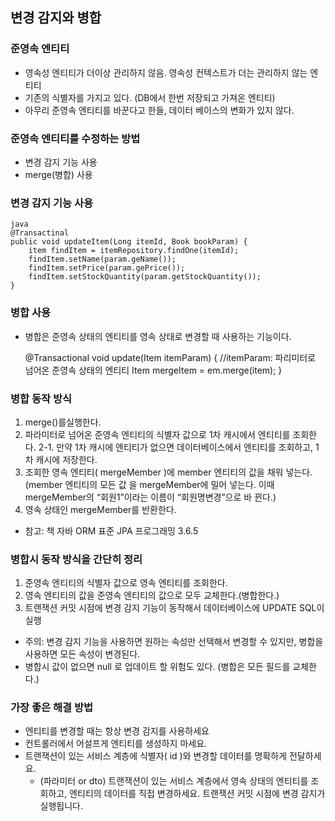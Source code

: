 ##  변경 감지와 병합
### 준영속 엔티티
- 영속성 엔티티가 더이상 관리하지 않음. 영속성 컨텍스트가 더는 관리하지 않는 엔티티
- 기존의 식별자를 가지고 있다. (DB에서 한번 저장되고 가져온 엔티티)
- 아무리 준영속 엔티티를 바꾼다고 한들, 데이터 베이스의 변화가 있지 않다.
### 준영속 엔티티를 수정하는 방법
- 변경 감지 기능 사용
- merge(병합) 사용

### 변경 감지 기능 사용
    java
    @Transactinal
    public void updateItem(Long itemId, Book bookParam) {
        item findItem = itemRepository.findOne(itemId);
        findItem.setName(param.geName());
        findItem.setPrice(param.gePrice());
        findItem.setStockQuantity(param.getStockQuantity());
    }
### 병합 사용
- 병합은 준영속 상태의 엔티티를 영속 상태로 변경할 때 사용하는 기능이다.

    
    @Transactional
        void update(Item itemParam) { 
        //itemParam: 파리미터로 넘어온 준영속 상태의 엔티티 
        Item mergeItem = em.merge(item);
    }

### 병합 동작 방식
1. merge()를실행한다.
2. 파라미터로 넘어온 준영속 엔티티의 식별자 값으로 1차 캐시에서 엔티티를 조회한다.
   2-1. 만약 1차 캐시에 엔티티가 없으면 데이터베이스에서 엔티티를 조회하고, 1차 캐시에 저장한다.
3. 조회한 영속 엔티티( mergeMember )에 member 엔티티의 값을 채워 넣는다. (member 엔티티의 모든 값
   을 mergeMember에 밀어 넣는다. 이때 mergeMember의 “회원1”이라는 이름이 “회원명변경”으로 바
   뀐다.)
4. 영속 상태인 mergeMember를 반환한다.
- 참고: 책 자바 ORM 표준 JPA 프로그래밍 3.6.5 

### 병합시 동작 방식을 간단히 정리
1. 준영속 엔티티의 식별자 값으로 영속 엔티티를 조회한다.
2. 영속 엔티티의 값을 준영속 엔티티의 값으로 모두 교체한다.(병합한다.)
3. 트랜잭션 커밋 시점에 변경 감지 기능이 동작해서 데이터베이스에 UPDATE SQL이 실행

- 주의: 변경 감지 기능을 사용하면 원하는 속성만 선택해서 변경할 수 있지만, 병합을 사용하면 모든 속성이 변경된다. 
- 병합시 값이 없으면 null 로 업데이트 할 위험도 있다. (병합은 모든 필드를 교체한다.)

### 가장 좋은 해결 방법
- 엔티티를 변경할 때는 항상 변경 감지를 사용하세요
- 컨트롤러에서 어설프게 엔티티를 생성하지 마세요.
- 트랜잭션이 있는 서비스 계층에 식별자( id )와 변경할 데이터를 명확하게 전달하세요.
  - (파라미터 or dto) 트랜잭션이 있는 서비스 계층에서 영속 상태의 엔티티를 조회하고, 
  엔티티의 데이터를 직접 변경하세요. 트랜잭션 커밋 시점에 변경 감지가 실행됩니다.
